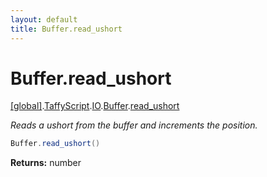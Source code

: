 ```yaml
---
layout: default
title: Buffer.read_ushort
---
```


# Buffer.read_ushort

[\[global\]]({{site.baseurl}}/docs/).[TaffyScript]({{site.baseurl}}/docs/TaffyScript/).[IO]({{site.baseurl}}/docs/TaffyScript/IO/).[Buffer]({{site.baseurl}}/docs/TaffyScript/IO/Buffer/).[read_ushort]({{site.baseurl}}/docs/TaffyScript/IO/Buffer/read_ushort/)

_Reads a ushort from the buffer and increments the position._

```cs
Buffer.read_ushort()
```

**Returns:** number
